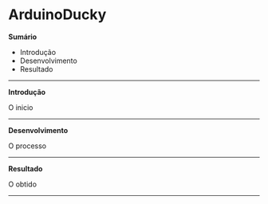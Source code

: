 # ArduinoDucky

**Sumário**
 - Introdução
 - Desenvolvimento
 - Resultado
----------
**Introdução**
<p>O inicio </p>

----------
**Desenvolvimento**
<p>O processo</p>

----------
**Resultado**
<p>O obtido</p>

----------
